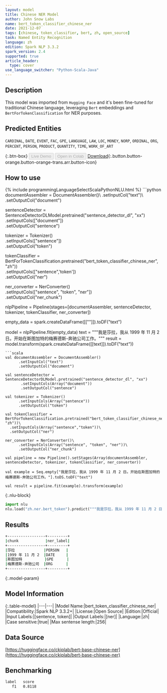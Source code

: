 ```yaml
---
layout: model
title: Chinese NER Model
author: John Snow Labs
name: bert_token_classifier_chinese_ner
date: 2021-12-07
tags: [chinese, token_classifier, bert, zh, open_source]
task: Named Entity Recognition
language: zh
edition: Spark NLP 3.3.2
spark_version: 2.4
supported: true
article_header:
  type: cover
use_language_switcher: "Python-Scala-Java"
---
```


## Description

This model was imported from `Hugging Face` and it's been fine-tuned for traditional Chinese language, leveraging `Bert` embeddings and `BertForTokenClassification` for NER purposes.

## Predicted Entities

`CARDINAL`, `DATE`, `EVENT`, `FAC`, `GPE`, `LANGUAGE`, `LAW`, `LOC`, `MONEY`, `NORP`, `ORDINAL`, `ORG`, `PERCENT`, `PERSON`, `PRODUCT`, `QUANTITY`, `TIME`, `WORK_OF_ART`

{:.btn-box}
<button class="button button-orange" disabled>Live Demo</button>
<button class="button button-orange" disabled>Open in Colab</button>
[Download](https://s3.amazonaws.com/auxdata.johnsnowlabs.com/public/models/bert_token_classifier_chinese_ner_zh_3.3.2_2.4_1638881767667.zip){:.button.button-orange.button-orange-trans.arr.button-icon}

## How to use



<div class="tabs-box" markdown="1">
{% include programmingLanguageSelectScalaPythonNLU.html %}
```python
documentAssembler = DocumentAssembler()\
      .setInputCol("text")\
      .setOutputCol("document")

sentenceDetector = SentenceDetectorDLModel.pretrained("sentence_detector_dl", "xx")\
       .setInputCols(["document"])\
       .setOutputCol("sentence")

tokenizer = Tokenizer()\
      .setInputCols(["sentence"])\
      .setOutputCol("token")

tokenClassifier = BertForTokenClassification.pretrained("bert_token_classifier_chinese_ner", "zh"))\
  .setInputCols(["sentence",'token'])\
  .setOutputCol("ner")

ner_converter = NerConverter()\
      .setInputCols(["sentence", "token", "ner"])\
      .setOutputCol("ner_chunk")
      
nlpPipeline = Pipeline(stages=[documentAssembler, sentenceDetector, tokenizer, tokenClassifier, ner_converter])

empty_data = spark.createDataFrame([[""]]).toDF("text")

model = nlpPipeline.fit(empty_data)
text = """我是莎拉，我从 1999 年 11 月 2 日。开始在斯图加特的梅赛德斯-奔驰公司工作。"""
result = model.transform(spark.createDataFrame([[text]]).toDF("text"))
```
```scala
val documentAssembler = DocumentAssembler()
      .setInputCol("text")
      .setOutputCol("document")

val sentenceDetector = SentenceDetectorDLModel.pretrained("sentence_detector_dl", "xx")
       .setInputCols(Array("document"))
       .setOutputCol("sentence")

val tokenizer = Tokenizer()
      .setInputCols(Array("sentence"))
      .setOutputCol("token")

val tokenClassifier = BertForTokenClassification.pretrained("bert_token_classifier_chinese_ner", "zh"))\
  .setInputCols(Array("sentence","token"))\
  .setOutputCol("ner")

ner_converter = NerConverter()\
      .setInputCols(Array("sentence", "token", "ner"))\
      .setOutputCol("ner_chunk")
      
val pipeline = new Pipeline().setStages(Array(documentAssembler, sentenceDetector, tokenizer, tokenClassifier, ner_converter))

val example = Seq.empty["我是莎拉，我从 1999 年 11 月 2 日。开始在斯图加特的梅赛德斯-奔驰公司工作。"].toDS.toDF("text")

val result = pipeline.fit(example).transform(example)
```


{:.nlu-block}
```python
import nlu
nlu.load("zh.ner.bert_token").predict("""我是莎拉，我从 1999 年 11 月 2 日。开始在斯图加特的梅赛德斯-奔驰公司工作。""")
```

</div>

## Results

```bash
+-----------------+---------+
|chunk            |ner_label|
+-----------------+---------+
|莎拉             |PERSON   |
|1999 年 11 月 2  |DATE     |
|斯图加特          |GPE      |
|梅赛德斯-奔驰公司  |ORG      |
+-----------------+---------+
```

{:.model-param}
## Model Information

{:.table-model}
|---|---|
|Model Name:|bert_token_classifier_chinese_ner|
|Compatibility:|Spark NLP 3.3.2+|
|License:|Open Source|
|Edition:|Official|
|Input Labels:|[sentence, token]|
|Output Labels:|[ner]|
|Language:|zh|
|Case sensitive:|true|
|Max sentense length:|256|

## Data Source

[https://huggingface.co/ckiplab/bert-base-chinese-ner](https://huggingface.co/ckiplab/bert-base-chinese-ner)

## Benchmarking

```bash
label   score
   f1   0.8118
```
